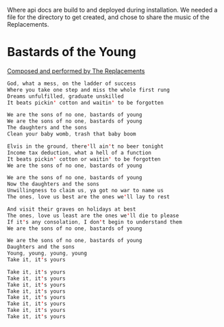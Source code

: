 Where api docs are build to and deployed during installation. We needed a file for the directory to get created, and chose to share the music of the Replacements. 

# Bastards of the Young

[Composed and performed by The Replacements](http://thereplacementsofficial.com/pages/home)

```java
God, what a mess, on the ladder of success
Where you take one step and miss the whole first rung
Dreams unfulfilled, graduate unskilled
It beats pickin' cotton and waitin' to be forgotten

We are the sons of no one, bastards of young
We are the sons of no one, bastards of young
The daughters and the sons
Clean your baby womb, trash that baby boom

Elvis in the ground, there'll ain't no beer tonight
Income tax deduction, what a hell of a function
It beats pickin' cotton or waitin' to be forgotten
We are the sons of no one, bastards of young

We are the sons of no one, bastards of young
Now the daughters and the sons
Unwillingness to claim us, ya got no war to name us
The ones, love us best are the ones we'll lay to rest

And visit their graves on holidays at best
The ones, love us least are the ones we'll die to please
If it's any consolation, I don't begin to understand them
We are the sons of no one, bastards of young

We are the sons of no one, bastards of young
Daughters and the sons
Young, young, young, young
Take it, it's yours

Take it, it's yours
Take it, it's yours
Take it, it's yours
Take it, it's yours
Take it, it's yours
Take it, it's yours
Take it, it's yours
Take it, it's yours
```
